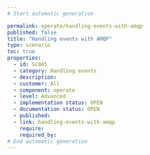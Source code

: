 ```yaml
---
# Start automatic generation

permalink: operate/handling-events-with-amqp
published: false
title: "Handling events with AMQP"
type: scenario
toc: true
properties:
  - id: SC045
  - category: Handling events
  - description:
  - customer: All
  - component: operate
  - level: Advanced
  - implementation status: OPEN
  - documentation status: OPEN
  - published:
  - link: handling-events-with-amqp
    require:
    required_by:
# End automatic generation
---
```

